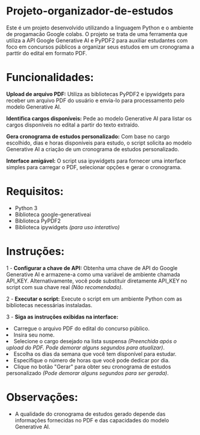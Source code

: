 # Projeto-organizador-de-estudos
Este é um projeto desenvolvido utilizando a linguagem Python e o ambiente de progamacão Google colabs. O projeto se trata de uma ferramenta que utiliza a API Google Generative AI e PyPDF2 para auxiliar estudantes com foco em concursos públicos a organizar seus estudos em um cronograma a parttir do edital em formato PDF.

# Funcionalidades:
**Upload de arquivo PDF:** Utiliza as bibliotecas PyPDF2 e ipywidgets para receber um arquivo PDF do usuário e envia-lo para processamento pelo modelo Generative AI.

**Identifica cargos disponíveis:** Pede ao modelo Generative AI para listar os cargos disponíveis no edital a partir do texto extraído.

**Gera cronograma de estudos personalizado:** Com base no cargo escolhido, dias e horas disponíveis para estudo, o script solicita ao modelo Generative AI a criação de um cronograma de estudos personalizado.

**Interface amigável:** O script usa ipywidgets para fornecer uma interface simples para carregar o PDF, selecionar opções e gerar o cronograma.

# Requisitos:
- Python 3
- Biblioteca google-generativeai
- Biblioteca PyPDF2
- Biblioteca ipywidgets *(para uso interativo)*

# Instruções:
1 - **Configurar a chave de API:** Obtenha uma chave de API do Google Generative AI e armazene-a como uma variável de ambiente chamada API_KEY.
Alternativamente, você pode substituir diretamente API_KEY no script com sua chave real *(Não recomendado)*.

2 - **Executar o script:** Execute o script em um ambiente Python com as bibliotecas necessárias instaladas.

3 - **Siga as instruções exibidas na interface:**
    <li> Carregue o arquivo PDF do edital do concurso público.
    <li> Insira seu nome.
    <li> Selecione o cargo desejado na lista suspensa *(Preenchida após o upload do PDF. Pode demorar alguns segundos para atualizar)*.
    <li> Escolha os dias da semana que você tem disponível para estudar.
    <li> Especifique o número de horas que você pode dedicar por dia.
    <li> Clique no botão "Gerar" para obter seu cronograma de estudos personalizado *(Pode demorar alguns segundos para ser gerada)*.
  
# Observações:
- A qualidade do cronograma de estudos gerado depende das informações fornecidas no PDF e das capacidades do modelo Generative AI.
